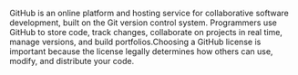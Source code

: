 GitHub is an online platform and hosting service for collaborative software development, built on the Git version control system. Programmers use GitHub to store code, track changes, collaborate on projects in real time, manage versions, and build portfolios.Choosing a GitHub license is important because the license legally determines how others can use, modify, and distribute your code.
